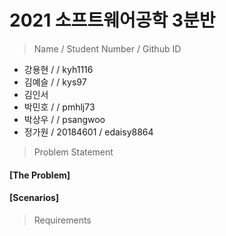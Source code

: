 # 2021 소프트웨어공학 3분반

> Name / Student Number / Github ID

- 강용현 /  / kyh1116
- 김예슬 /  / kys97
- 김인서
- 박민호 /  / pmhlj73
- 박상우 /  / psangwoo
- 정가원 / 20184601 / edaisy8864

> Problem Statement
#### [The Problem]
  
#### [Scenarios]


> Requirements
